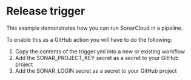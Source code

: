 # Release trigger

This example demonstrates how you can run SonarCloud in a pipeline.

To enable this as a GitHub action you will have to do the following:

1. Copy the contents of the trigger.yml into a new or existing workflow
1. Add the SONAR_PROJECT_KEY secret as a secret to your GitHub project
1. Add the SONAR_LOGIN secret as a secret to your GitHub project
